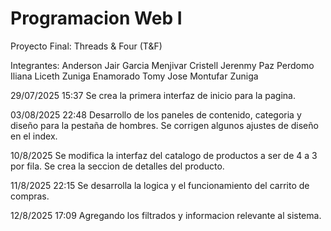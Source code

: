 # Programacion Web I
Proyecto Final: Threads & Four (T&F)

Integrantes:
Anderson Jair Garcia Menjivar
Cristell Jerenmy Paz Perdomo
Iliana Liceth Zuniga Enamorado
Tomy Jose Montufar Zuniga

29/07/2025 15:37
Se crea la primera interfaz de inicio para la pagina.

03/08/2025 22:48
Desarrollo de los paneles de contenido, categoria y diseño para la pestaña de hombres.
Se corrigen algunos ajustes de diseño en el index.

10/8/2025
Se modifica la interfaz del catalogo de productos a ser de 4 a 3 por fila.
Se crea la seccion de detalles del producto.

11/8/2025 22:15
Se desarrolla la logica y el funcionamiento del carrito de compras.

12/8/2025 17:09
Agregando los filtrados y informacion relevante al sistema.